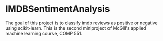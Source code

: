 # IMDBSentimentAnalysis

The goal of this project is to classify imdb reviews as positive or negative using scikit-learn. This is the second miniproject of McGill's applied machine learning course, COMP 551. 
